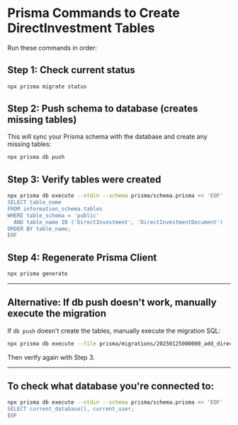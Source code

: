 # Prisma Commands to Create DirectInvestment Tables

Run these commands in order:

## Step 1: Check current status
```bash
npx prisma migrate status
```

## Step 2: Push schema to database (creates missing tables)
This will sync your Prisma schema with the database and create any missing tables:
```bash
npx prisma db push
```

## Step 3: Verify tables were created
```bash
npx prisma db execute --stdin --schema prisma/schema.prisma << 'EOF'
SELECT table_name 
FROM information_schema.tables 
WHERE table_schema = 'public' 
  AND table_name IN ('DirectInvestment', 'DirectInvestmentDocument')
ORDER BY table_name;
EOF
```

## Step 4: Regenerate Prisma Client
```bash
npx prisma generate
```

---

## Alternative: If db push doesn't work, manually execute the migration

If `db push` doesn't create the tables, manually execute the migration SQL:

```bash
npx prisma db execute --file prisma/migrations/20250125000000_add_direct_investments/migration.sql --schema prisma/schema.prisma
```

Then verify again with Step 3.

---

## To check what database you're connected to:
```bash
npx prisma db execute --stdin --schema prisma/schema.prisma << 'EOF'
SELECT current_database(), current_user;
EOF
```

